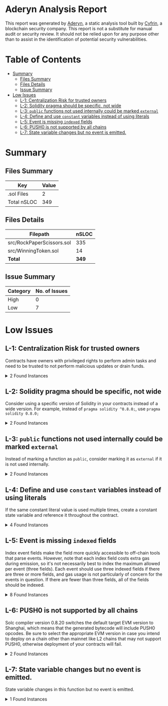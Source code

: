 # Aderyn Analysis Report

This report was generated by [Aderyn](https://github.com/Cyfrin/aderyn), a static analysis tool built by [Cyfrin](https://cyfrin.io), a blockchain security company. This report is not a substitute for manual audit or security review. It should not be relied upon for any purpose other than to assist in the identification of potential security vulnerabilities.
# Table of Contents

- [Summary](#summary)
  - [Files Summary](#files-summary)
  - [Files Details](#files-details)
  - [Issue Summary](#issue-summary)
- [Low Issues](#low-issues)
  - [L-1: Centralization Risk for trusted owners](#l-1-centralization-risk-for-trusted-owners)
  - [L-2: Solidity pragma should be specific, not wide](#l-2-solidity-pragma-should-be-specific-not-wide)
  - [L-3: `public` functions not used internally could be marked `external`](#l-3-public-functions-not-used-internally-could-be-marked-external)
  - [L-4: Define and use `constant` variables instead of using literals](#l-4-define-and-use-constant-variables-instead-of-using-literals)
  - [L-5: Event is missing `indexed` fields](#l-5-event-is-missing-indexed-fields)
  - [L-6: PUSH0 is not supported by all chains](#l-6-push0-is-not-supported-by-all-chains)
  - [L-7: State variable changes but no event is emitted.](#l-7-state-variable-changes-but-no-event-is-emitted)


# Summary

## Files Summary

| Key | Value |
| --- | --- |
| .sol Files | 2 |
| Total nSLOC | 349 |


## Files Details

| Filepath | nSLOC |
| --- | --- |
| src/RockPaperScissors.sol | 335 |
| src/WinningToken.sol | 14 |
| **Total** | **349** |


## Issue Summary

| Category | No. of Issues |
| --- | --- |
| High | 0 |
| Low | 7 |


# Low Issues

## L-1: Centralization Risk for trusted owners

Contracts have owners with privileged rights to perform admin tasks and need to be trusted to not perform malicious updates or drain funds.

<details><summary>2 Found Instances</summary>


- Found in src/WinningToken.sol [Line: 13](src/WinningToken.sol#L13)

	```solidity
	contract WinningToken is ERC20, ERC20Burnable, Ownable {
	```

- Found in src/WinningToken.sol [Line: 34](src/WinningToken.sol#L34)

	```solidity
	    function mint(address to, uint256 amount) external onlyOwner {
	```

</details>



## L-2: Solidity pragma should be specific, not wide

Consider using a specific version of Solidity in your contracts instead of a wide version. For example, instead of `pragma solidity ^0.8.0;`, use `pragma solidity 0.8.0;`

<details><summary>2 Found Instances</summary>


- Found in src/RockPaperScissors.sol [Line: 2](src/RockPaperScissors.sol#L2)

	```solidity
	pragma solidity ^0.8.13;
	```

- Found in src/WinningToken.sol [Line: 2](src/WinningToken.sol#L2)

	```solidity
	pragma solidity ^0.8.13;
	```

</details>



## L-3: `public` functions not used internally could be marked `external`

Instead of marking a function as `public`, consider marking it as `external` if it is not used internally.

<details><summary>2 Found Instances</summary>


- Found in src/RockPaperScissors.sol [Line: 378](src/RockPaperScissors.sol#L378)

	```solidity
	    function tokenOwner() public view returns (address) {
	```

- Found in src/WinningToken.sol [Line: 25](src/WinningToken.sol#L25)

	```solidity
	    function decimals() public view virtual override returns (uint8) {
	```

</details>



## L-4: Define and use `constant` variables instead of using literals

If the same constant literal value is used multiple times, create a constant state variable and reference it throughout the contract.

<details><summary>4 Found Instances</summary>


- Found in src/RockPaperScissors.sol [Line: 100](src/RockPaperScissors.sol#L100)

	```solidity
	        require(_timeoutInterval >= 5 minutes, "Timeout must be at least 5 minutes");
	```

- Found in src/RockPaperScissors.sol [Line: 128](src/RockPaperScissors.sol#L128)

	```solidity
	        require(_timeoutInterval >= 5 minutes, "Timeout must be at least 5 minutes");
	```

- Found in src/RockPaperScissors.sol [Line: 483](src/RockPaperScissors.sol#L483)

	```solidity
	            uint256 fee = (totalPot * PROTOCOL_FEE_PERCENT) / 100;
	```

- Found in src/RockPaperScissors.sol [Line: 520](src/RockPaperScissors.sol#L520)

	```solidity
	            uint256 fee = (totalPot * PROTOCOL_FEE_PERCENT) / 100;
	```

</details>



## L-5: Event is missing `indexed` fields

Index event fields make the field more quickly accessible to off-chain tools that parse events. However, note that each index field costs extra gas during emission, so it's not necessarily best to index the maximum allowed per event (three fields). Each event should use three indexed fields if there are three or more fields, and gas usage is not particularly of concern for the events in question. If there are fewer than three fields, all of the fields should be indexed.

<details><summary>8 Found Instances</summary>


- Found in src/RockPaperScissors.sol [Line: 72](src/RockPaperScissors.sol#L72)

	```solidity
	    event GameCreated(uint256 indexed gameId, address indexed creator, uint256 bet, uint256 totalTurns);
	```

- Found in src/RockPaperScissors.sol [Line: 74](src/RockPaperScissors.sol#L74)

	```solidity
	    event MoveCommitted(uint256 indexed gameId, address indexed player, uint256 currentTurn);
	```

- Found in src/RockPaperScissors.sol [Line: 75](src/RockPaperScissors.sol#L75)

	```solidity
	    event MoveRevealed(uint256 indexed gameId, address indexed player, Move move, uint256 currentTurn);
	```

- Found in src/RockPaperScissors.sol [Line: 76](src/RockPaperScissors.sol#L76)

	```solidity
	    event TurnCompleted(uint256 indexed gameId, address winner, uint256 currentTurn);
	```

- Found in src/RockPaperScissors.sol [Line: 77](src/RockPaperScissors.sol#L77)

	```solidity
	    event GameFinished(uint256 indexed gameId, address winner, uint256 prize);
	```

- Found in src/RockPaperScissors.sol [Line: 79](src/RockPaperScissors.sol#L79)

	```solidity
	    event JoinTimeoutUpdated(uint256 oldTimeout, uint256 newTimeout);
	```

- Found in src/RockPaperScissors.sol [Line: 80](src/RockPaperScissors.sol#L80)

	```solidity
	    event FeeCollected(uint256 gameId, uint256 feeAmount);
	```

- Found in src/RockPaperScissors.sol [Line: 81](src/RockPaperScissors.sol#L81)

	```solidity
	    event FeeWithdrawn(address indexed admin, uint256 amount);
	```

</details>



## L-6: PUSH0 is not supported by all chains

Solc compiler version 0.8.20 switches the default target EVM version to Shanghai, which means that the generated bytecode will include PUSH0 opcodes. Be sure to select the appropriate EVM version in case you intend to deploy on a chain other than mainnet like L2 chains that may not support PUSH0, otherwise deployment of your contracts will fail.

<details><summary>2 Found Instances</summary>


- Found in src/RockPaperScissors.sol [Line: 2](src/RockPaperScissors.sol#L2)

	```solidity
	pragma solidity ^0.8.13;
	```

- Found in src/WinningToken.sol [Line: 2](src/WinningToken.sol#L2)

	```solidity
	pragma solidity ^0.8.13;
	```

</details>



## L-7: State variable changes but no event is emitted.

State variable changes in this function but no event is emitted.

<details><summary>1 Found Instances</summary>


- Found in src/RockPaperScissors.sol [Line: 386](src/RockPaperScissors.sol#L386)

	```solidity
	    function setAdmin(address _newAdmin) external {
	```

</details>



